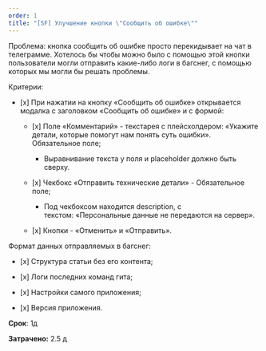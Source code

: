 ```yaml
---
order: 1
title: "[SF] Улучшение кнопки \"Сообщить об ошибке\""
---
```


Проблема: кнопка сообщить об ошибке просто перекидывает на чат в телеграмме. Хотелось бы чтобы можно было с помощью этой кнопки пользователи могли отправить какие-либо логи в багснег, с помощью которых мы могли бы решать проблемы.

Критерии:

-  \[x\] При нажатии на кнопку «Сообщить об ошибке» открывается модалка с заголовком «Сообщить об ошибке» и с формой:

   -  \[x\] Поле «Комментарий» - текстарея с плейсхолдером: «Укажите детали, которые помогут нам понять суть ошибки». Обязательное поле;

      -  Выравнивание текста у поля и placeholder должно быть сверху.

   -  \[x\] Чекбокс «Отправить технические детали» - Обязательное поле;

      -  Под чекбоксом находится description, с текстом: «Персональные данные не передаются на сервер».

   -  \[x\] Кнопки - «Отменить» и «Отправить».



Формат данных отправляемых в багснег:

-  \[x\] Структура статьи без его контента;

-  \[x\] Логи последних команд гита;

-  \[x\] Настройки самого приложения;

-  \[x\] Версия приложения.



**Срок**: 1д

**Затрачено:** 2\.5 д